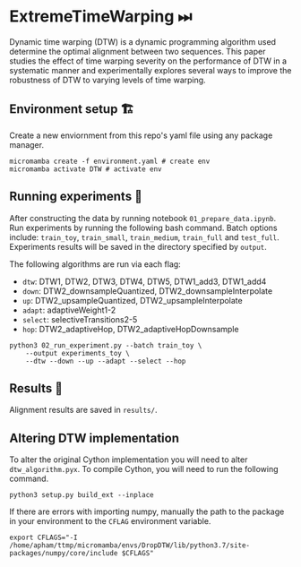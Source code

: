 # ExtremeTimeWarping ⏭︎

Dynamic time warping (DTW) is a dynamic programming algorithm used determine the optimal alignment between two sequences. This paper studies the effect of time warping severity on the performance of DTW in a systematic manner and experimentally explores several ways to improve the robustness of DTW to varying levels of time warping.

## Environment setup 🏗️

Create a new enviornment from this repo's yaml file using any package manager.

```console
micromamba create -f environment.yaml # create env
micromamba activate DTW # activate env
```

## Running experiments 🧪

After constructing the data by running notebook `01_prepare_data.ipynb`. Run experiments by running the following bash command. Batch options include: `train_toy`, `train_small`, `train_medium`, `train_full` and `test_full`. Experiments results will be saved in the directory specified by `output`.

The following algorithms are run via each flag:
- `dtw`: DTW1, DTW2, DTW3, DTW4, DTW5, DTW1_add3, DTW1_add4
- `down`: DTW2_downsampleQuantized, DTW2_downsampleInterpolate
- `up`: DTW2_upsampleQuantized, DTW2_upsampleInterpolate
- `adapt`: adaptiveWeight1-2
- `select`: selectiveTransitions2-5
- `hop`: DTW2_adaptiveHop, DTW2_adaptiveHopDownsample


```console
python3 02_run_experiment.py --batch train_toy \
    --output experiments_toy \
    --dtw --down --up --adapt --select --hop
```

## Results 💽

Alignment results are saved in `results/`.

## Altering DTW implementation

To alter the original Cython implementation you will need to alter `dtw_algorithm.pyx`. To compile Cython, you will need to run the following command.

```console
python3 setup.py build_ext --inplace
```

If there are errors with importing numpy, manually the path to the package in your environment to the `CFLAG` environment variable.

```console
export CFLAGS="-I /home/apham/ttmp/micromamba/envs/DropDTW/lib/python3.7/site-packages/numpy/core/include $CFLAGS"
```
